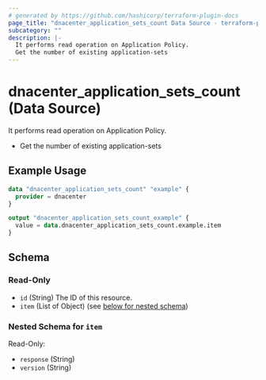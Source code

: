 ```yaml
---
# generated by https://github.com/hashicorp/terraform-plugin-docs
page_title: "dnacenter_application_sets_count Data Source - terraform-provider-dnacenter"
subcategory: ""
description: |-
  It performs read operation on Application Policy.
  Get the number of existing application-sets
---
```


# dnacenter_application_sets_count (Data Source)

It performs read operation on Application Policy.

- Get the number of existing application-sets

## Example Usage

```terraform
data "dnacenter_application_sets_count" "example" {
  provider = dnacenter
}

output "dnacenter_application_sets_count_example" {
  value = data.dnacenter_application_sets_count.example.item
}
```

<!-- schema generated by tfplugindocs -->
## Schema

### Read-Only

- `id` (String) The ID of this resource.
- `item` (List of Object) (see [below for nested schema](#nestedatt--item))

<a id="nestedatt--item"></a>
### Nested Schema for `item`

Read-Only:

- `response` (String)
- `version` (String)
